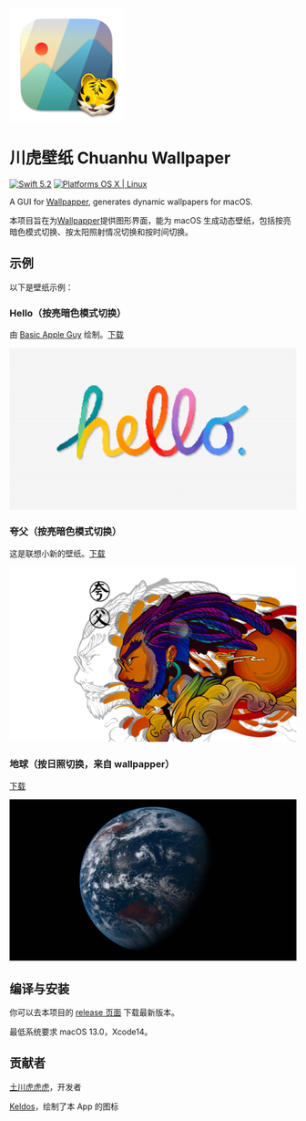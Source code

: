 <img src="resources/chWallpaper.png" width="200px">

# 川虎壁纸 Chuanhu Wallpaper

[![Swift 5.2](https://img.shields.io/badge/Swift-5.2-orange.svg?style=flat)](ttps://developer.apple.com/swift/)  [![Platforms OS X \| Linux](https://img.shields.io/badge/Platforms-macOS%20-lightgray.svg?style=flat)](https://developer.apple.com/swift/) 

A GUI for [Wallpapper](https://github.com/mczachurski/wallpapper), generates dynamic wallpapers for macOS.

本项目旨在为[Wallpapper](https://github.com/mczachurski/wallpapper)提供图形界面，能为 macOS 生成动态壁纸，包括按亮暗色模式切换、按太阳照射情况切换和按时间切换。

## 示例

以下是壁纸示例：

### Hello（按亮暗色模式切换）

由 [Basic Apple Guy](https://basicappleguy.com/basicappleblog/hello-20) 绘制。[下载](https://www.icloud.com.cn/iclouddrive/012EtxZCzufN9Ci4RurixpoUg#hello)

![Hello](resources/hello.jpeg)

### 夸父（按亮暗色模式切换）

这是联想小新的壁纸。[下载](https://www.icloud.com.cn/iclouddrive/051Yu23joU5LfVuy3Wd5YALrQ)

![夸父](resources/夸父.jpeg)

### 地球（按日照切换，来自 wallpapper）

[下载](https://www.icloud.com.cn/iclouddrive/03eLDbNObIa6N8b-4ghD7MWOw#Earth_View)

![Earth View](resources/Earth.jpeg)

## 编译与安装

你可以去本项目的 [release 页面](https://github.com/GaiZhenbiao/ChuanhuWallpaper/releases/tag/v1.6) 下载最新版本。

最低系统要求 macOS 13.0，Xcode14。

## 贡献者

[土川虎虎虎](https://space.bilibili.com/29125536)，开发者

[Keldos](https://github.com/Keldos-Li)，绘制了本 App 的图标

